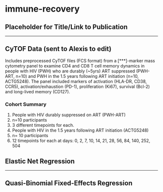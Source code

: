 # immune-recovery
## Placeholder for Title/Link to Publication
***
## CyTOF Data (**sent to Alexis to edit**)
Includes preprocessed CyTOF files (FCS format) from a [***]-marker mass cytometry panel to examine CD4 and CD8 T cell memory dynamics in people with HIV (PWH) who are durably (~5yrs) ART suppressed (PWH-ART, n=10) and PWH in the 1.5 years following ART initiation (n=10, ACTG5248). The panel included markers of activation (HLA-DR, CD38, CCR5), activation/exhaustion (PD-1), proliferation (Ki67), survival (Bcl-2) and long-lived memory (CD127). 

### Cohort Summary 
1.	People with HIV durably suppressed on ART (PWH-ART)
  1. n=10 participants
  2. 3 different timepoints for each.
2.	People with HIV in the 1.5 years following ART initiation (ACTG5248)
  1.	n= 10 participants
  2.	12 timepoints for each at days: 0, 2, 7, 10, 14, 21, 28, 56, 84, 140, 252, 504

## Elastic Net Regression
***
## Quasi-Binomial Fixed-Effects Regression
